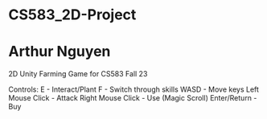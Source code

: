 # CS583_2D-Project
# Arthur Nguyen
2D Unity Farming Game for CS583 Fall 23

Controls:
E - Interact/Plant
F - Switch through skills
WASD - Move keys
Left Mouse Click - Attack
Right Mouse Click - Use (Magic Scroll)
Enter/Return - Buy


